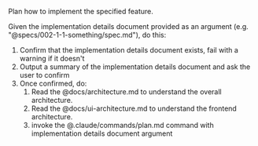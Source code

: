 Plan how to implement the specified feature.

Given the implementation details document provided as an argument (e.g. "@specs/002-1-1-something/spec.md"), do this:
1. Confirm that the implementation details document exists, fail with a warning if it doesn't
2. Output a summary of the implementation details document and ask the user to confirm
3. Once confirmed, do:
   1. Read the @docs/architecture.md to understand the overall architecture.
   2. Read the @docs/ui-architecture.md to understand the frontend architecture.
   3. invoke the @.claude/commands/plan.md command with implementation details document argument